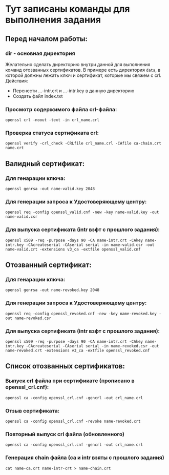 # Тут записаны команды для выполнения задания

## Перед началом работы:

### dir - основная директория

Желательно сделать директорию внутри данной для выполнения команд отозванных сертификатов.
В примере есть директория ```data```, в которой должны лежать ключ и сертификат, которые мы свяжем с crl.
Действия:
- Перенести ...-intr.crt и ...-intr.key в данную директорию
- Создать файл index.txt


### Просмотр содержимого файла crl-файла:
```
openssl crl -noout -text -in crl_name.crl
```

### Проверка статуса сертификата crl:
```
openssl verify -crl_check -CRLfile crl_name.crl -CAfile ca-chain.crt name.crt
```



## Валидный сертификат:

### Для генарации ключа:
```
openssl genrsa -out name-valid.key 2048
```

### Для генерации запроса к Удостоверяющему центру:
```
openssl req -config openssl_valid.cnf -new -key name-valid.key -out name-valid.csr
```

### Для выпуска сертификата (intr взфт с прошлого задания):
```
openssl x509 -req -purpose -days 90 -CA name-intr.crt -CAkey name-intr.key -CAcreateserial -CAserial serial -in name-valid.csr -out name-valid.crt -extensions v3_ca -extfile openssl_valid.cnf
``` 


## Отозванный сертификат:

### Для генарации ключа:
```
openssl genrsa -out name-revoked.key 2048
```

### Для генерации запроса к Удостоверяющему центру:
```
openssl req -config openssl_revoked.cnf -new -key name-revoked.key -out name-revoked.csr
```

### Для выпуска сертификата (intr взфт с прошлого задания):
```
openssl x509 -req -purpose -days 90 -CA name-intr.crt -CAkey name-intr.key -CAcreateserial -CAserial serial -in name-revoked.csr -out name-revoked.crt -extensions v3_ca -extfile openssl_revoked.cnf
``` 



## Список отозванных сертификатов:

### Выпуск crl файла при сертификате (прописано в openssl_crl.cnf):
```
openssl ca -config openssl_crl.cnf -gencrl -out crl_name.crl
```

### Отзыв сертификата:
```
openssl ca -config openssl_crl.cnf -revoke name-revoked.crt 
```

### Повторный выпуск crl файла (обновленного)
```
openssl ca -config openssl_crl.cnf -gencrl -out crl_name.crl
```

### Генерация chain файла (ca и intr взяты с прошлого задания)
```
cat name-ca.crt name-intr-crt > name-chain.crt
```

